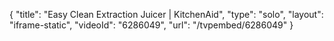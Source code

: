 {
    "title": "Easy Clean Extraction Juicer | KitchenAid",
    "type": "solo",
    "layout": "iframe-static",
    "videoId": "6286049",
    "url": "\/tvpembed\/6286049"
}